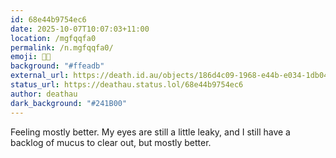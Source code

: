 ```yaml
---
id: 68e44b9754ec6
date: 2025-10-07T10:07:03+11:00
location: /mgfqqfa0
permalink: /n.mgfqqfa0/
emoji: 😮‍💨
background: "#ffeadb"
external_url: https://death.id.au/objects/186d4c09-1968-e44b-e034-1db046916739
status_url: https://deathau.status.lol/68e44b9754ec6
author: deathau
dark_background: "#241B00"
---
```


Feeling mostly better. My eyes are still a little leaky, and I still have a backlog of mucus to clear out, but mostly better.
